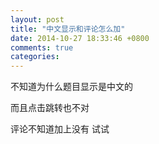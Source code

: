 ```yaml
---
layout: post
title: "中文显示和评论怎么加"
date: 2014-10-27 18:33:46 +0800
comments: true
categories: 
---
```

不知道为什么题目显示是中文的  

而且点击跳转也不对  

评论不知道加上没有 试试